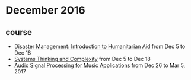 # December 2016

## course

* [Disaster Management: Introduction to Humanitarian Aid](https://www.futurelearn.com/courses/disaster-management) from Dec 5 to Dec 18
* [Systems Thinking and Complexity](https://www.futurelearn.com/courses/systems-thinking-complexity) from Dec 5 to Dec 18
* [Audio Signal Processing for Music Applications](https://www.coursera.org/learn/audio-signal-processing) from Dec 26 to Mar 5, 2017

